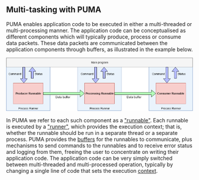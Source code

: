 ## Multi-tasking with PUMA

PUMA enables application code to be executed in either a multi-threaded or multi-processing manner.
The application code can be conceptualised as different components which will typically produce, process or consume data packets.
These data packets are communicated between the application components through buffers, as illustrated in the example below.

![PUMA multi-tasking example using multiple processes][example]

[example]: ../../resources/example-multi-tasking.png

In PUMA we refer to each such component as a ["runnable"][runnable].
Each runnable is executed by a ["runner"][runner], which provides the execution context; that is, whether the runnable should be run in a separate thread or a separate process.
PUMA provides the [buffers][buffer] for the runnables to communicate, plus mechanisms to send commands to the runnables and to receive error status and logging from them, freeing the user to concentrate on writing their application code.
The application code can be very simply switched between multi-threaded and multi-processed operation, typically by changing a single line of code that sets the execution [context][context].

[runnable]: ./runnable
[runner]: ./runner
[buffer]: ./buffer
[context]: ./context
